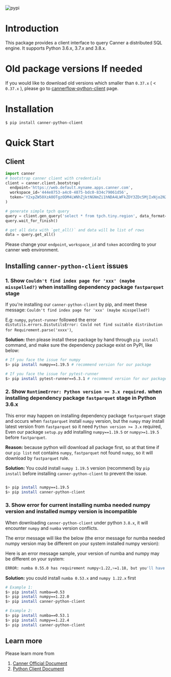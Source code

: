 ![pypi](https://img.shields.io/pypi/v/canner-python-client.svg)

# Introduction

This package provides a client interface to query Canner
a distributed SQL engine. It supports Python 3.6.x, 3.7.x and 3.8.x.

# Old package versions If needed

If you would like to download old versions which smaller than `0.37.x` ( < `0.37.x` ), please go to [cannerflow-python-client](https://pypi.org/project/cannerflow-python-client/) page.

# Installation

```
$ pip install canner-python-client
```

# Quick Start

## Client

```python
import canner
# bootstrap canner client with credentials
client = canner.client.bootstrap(
  endpoint='https://web.default.myname.apps.canner.com',
  workspace_id='444e8753-a4c0-4875-bdc0-834c79061d56',
  token='Y2xpZW50XzA0OTgzODM4LWNhZjktNGNmZi1hNDA4LWFkZDY3ZDc5MjIxNjo2N2YyNGY5OWEzYjFiZTEyZTg2MDI2MmMzNGQzZDRiYQ=='
)

# generate simple tpch query
query = client.gen_query('select * from tpch.tiny.region', data_format='list')
query.wait_for_finish()

# get all data with `get_all()` and data will be list of rows
data = query.get_all()
```

Please change your `endpoint`, `workspace_id` and `token` according to your canner web environment.

## Installing `canner-python-client` issues

### 1. Show `Couldn't find index page for 'xxx' (maybe misspelled?)` when installing dependency package `fastparquet` stage

If you're installing our `canner-python-client` by pip, and meet these message: `Couldn't find index page for 'xxx' (maybe misspelled?)`

E.g: `numpy`, `pytest-runner` followed the error `distutils.errors.DistutilsError: Could not find suitable distribution for Requirement.parse('xxxx')`,

**Solution:**
then please install these package by hand through `pip install` command, and make sure the dependency package exist on PyPI, like below:

```bash
# If you face the issue for numpy
$> pip install numpy==1.19.5 # recommend version for our package

# If you face the issue for pytest-runner
$> pip install pytest-runner==5.3.1 # recommend version for our package
```

### 2. Show `RuntimeError: Python version >= 3.x required.` when installing dependency package `fastparquet` stage in Python 3.6.x

This error may happen on installing dependency package `fastparquet` stage and occurs when `fastparquet` install `numpy` version, but the `numpy` may install latest version from `fastparquet` so it need `Python version >= 3.x` required,
Even our package `setup.py` add installing `numpy==1.19.5` or `numpy>=1.19.5` before `fastparquet`.

**Reason:** because python will download all package first, so at that time if our `pip list` not contains `numpy`, `fastparquet` not found `numpy`, so it will download by `fastparquet` rule.

**Solution:** You could install `numpy 1.19.5` version (recommend) by `pip install` before installing `canner-python-client` to prevent the issue.

```bash

$> pip install numpy==1.19.5
$> pip install canner-python-client
```

### 3. Show error for current installing numba needed numpy version and installed numpy version is incompatible

When downloading `canner-python-client` under python `3.8.x`, it will encounter `numpy` and `numba` version conflicts.

The error message will like the below (the error message for numba needed numpy version may be different on your system installed numpy version):

Here is an error message sample, your version of numba and numpy may be different on your system:

```bash
ERROR: numba 0.55.0 has requirement numpy<1.22,>=1.18, but you'll have numpy 1.22.1 which is incompatible.
```

**Solution:** you could install `numba 0.53.x` and `numpy 1.22.x` first

```bash
# Example 1:
$> pip install numba==0.53
$> pip install numpy==1.22.0
$> pip install canner-python-client

# Example 2:
$> pip install numba==0.53.1
$> pip install numpy==1.22.4
$> pip install canner-python-client
```

## Learn more

Please learn more from

1. [Canner Official Document](https://flow.cannerdata.com/)
1. [Python Client Document](https://flow.cannerdata.com/docs/integration/development_python)
